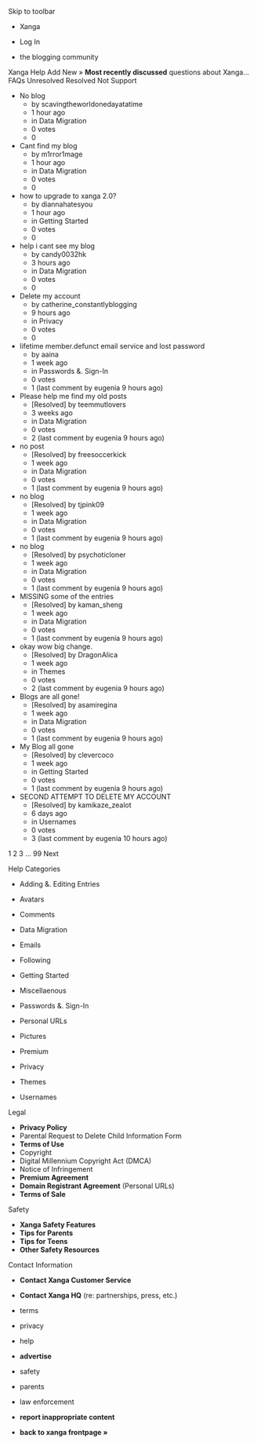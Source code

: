Skip to toolbar

*   Xanga

*   Log In

*   the blogging community

Xanga Help Add New » **Most recently discussed** questions about Xanga… FAQs Unresolved Resolved Not Support

*   No blog
    *   by scavingtheworldonedayatatime
    *   1 hour ago
    *   in Data Migration
    *   0 votes
    *   0
*   Cant find my blog
    *   by m1rror1mage
    *   1 hour ago
    *   in Data Migration
    *   0 votes
    *   0
*   how to upgrade to xanga 2.0?
    *   by diannahatesyou
    *   1 hour ago
    *   in Getting Started
    *   0 votes
    *   0
*   help i cant see my blog
    *   by candy0032hk
    *   3 hours ago
    *   in Data Migration
    *   0 votes
    *   0
*   Delete my account
    *   by catherine\_constantlyblogging
    *   9 hours ago
    *   in Privacy
    *   0 votes
    *   0
*   lifetime member.defunct email service and lost password
    *   by aaina
    *   1 week ago
    *   in Passwords &. Sign-In
    *   0 votes
    *   1 (last comment by eugenia 9 hours ago)
*   Please help me find my old posts
    *   \[Resolved\] by teemmutlovers
    *   3 weeks ago
    *   in Data Migration
    *   0 votes
    *   2 (last comment by eugenia 9 hours ago)
*   no post
    *   \[Resolved\] by freesoccerkick
    *   1 week ago
    *   in Data Migration
    *   0 votes
    *   1 (last comment by eugenia 9 hours ago)
*   no blog
    *   \[Resolved\] by tjpink09
    *   1 week ago
    *   in Data Migration
    *   0 votes
    *   1 (last comment by eugenia 9 hours ago)
*   no blog
    *   \[Resolved\] by psychoticloner
    *   1 week ago
    *   in Data Migration
    *   0 votes
    *   1 (last comment by eugenia 9 hours ago)
*   MISSING some of the entries
    *   \[Resolved\] by kaman\_sheng
    *   1 week ago
    *   in Data Migration
    *   0 votes
    *   1 (last comment by eugenia 9 hours ago)
*   okay wow big change.
    *   \[Resolved\] by DragonAlica
    *   1 week ago
    *   in Themes
    *   0 votes
    *   2 (last comment by eugenia 9 hours ago)
*   Blogs are all gone!
    *   \[Resolved\] by asamiregina
    *   1 week ago
    *   in Data Migration
    *   0 votes
    *   1 (last comment by eugenia 9 hours ago)
*   My Blog all gone
    *   \[Resolved\] by clevercoco
    *   1 week ago
    *   in Getting Started
    *   0 votes
    *   1 (last comment by eugenia 9 hours ago)
*   SECOND ATTEMPT TO DELETE MY ACCOUNT
    *   \[Resolved\] by kamikaze\_zealot
    *   6 days ago
    *   in Usernames
    *   0 votes
    *   3 (last comment by eugenia 10 hours ago)

1 2 3 ... 99 Next

Help Categories

*   Adding &. Editing Entries
*   Avatars
*   Comments
*   Data Migration
*   Emails
*   Following
*   Getting Started
*   Miscellaenous

*   Passwords &. Sign-In
*   Personal URLs
*   Pictures
*   Premium
*   Privacy
*   Themes
*   Usernames

Legal

*   **Privacy Policy**
*   Parental Request to Delete Child Information Form
*   **Terms of Use**
*   Copyright
*   Digital Millennium Copyright Act (DMCA)
*   Notice of Infringement
*   **Premium Agreement**
*   **Domain Registrant Agreement** (Personal URLs)
*   **Terms of Sale**

Safety

*   **Xanga Safety Features**
*   **Tips for Parents**
*   **Tips for Teens**
*   **Other Safety Resources**

Contact Information

*   **Contact Xanga Customer Service**
*   **Contact Xanga HQ** (re: partnerships, press, etc.)

*   terms
*   privacy
*   help
*   **advertise**

*   safety
*   parents
*   law enforcement
*   **report inappropriate content**

*   **back to xanga frontpage »**